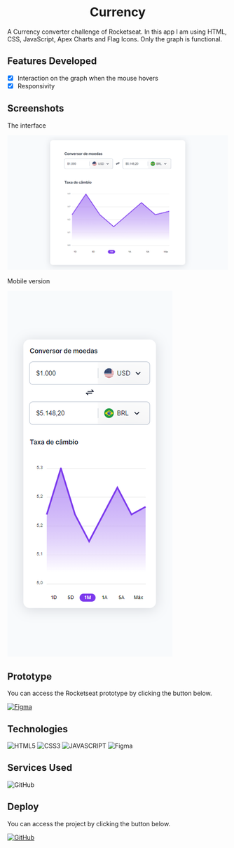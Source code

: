 <h1 align='center'>Currency</h1>

<p>A Currency converter challenge of Rocketseat. In this app I am using HTML, CSS, JavaScript, Apex Charts and Flag Icons. Only the graph is functional.</p>

## Features Developed

- [x] Interaction on the graph when the mouse hovers
- [x] Responsivity

## Screenshots

<p>The interface</p>

<img src="./assets/interface.png" width="700"/>

<p>Mobile version</p>

<img src="./assets/mobile.png"/>

## Prototype

You can access the Rocketseat prototype by clicking the button below.

<a href="https://www.figma.com/community/file/1212757179376046656">![Figma](https://img.shields.io/badge/Access%20Prototype-2A2141?style=for-the-badge&logo=figma&logoColor=white)</a>

## Technologies

![HTML5](https://img.shields.io/badge/HTML5-E34F26?style=for-the-badge&logo=html5&logoColor=white)
![CSS3](https://img.shields.io/badge/CSS3-1572B6?style=for-the-badge&logo=css3&logoColor=white)
![JAVASCRIPT](https://img.shields.io/badge/JavaScript-323330?style=for-the-badge&logo=javascript&logoColor=F7DF1E)
![Figma](https://img.shields.io/badge/FIGMA-2A2141?style=for-the-badge&logo=figma&logoColor=white)

## Services Used

![GitHub](https://img.shields.io/badge/GitHub%20Pages-000000?style=for-the-badge&logo=github&logoColor=white)</a>

## Deploy

You can access the project by clicking the button below.

<a href="https://leonardo-ad.github.io/Currency/" target='_blank'>![GitHub](https://img.shields.io/badge/GitHub%20Pages-000000?style=for-the-badge&logo=github&logoColor=white)</a>
